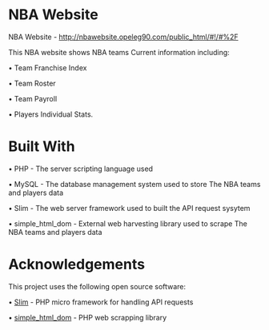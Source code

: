 # NBA Website
NBA Website - http://nbawebsite.opeleg90.com/public_html/#!/#%2F


This NBA website shows NBA teams Current information including:

•	Team Franchise Index

•	Team Roster

•	Team Payroll

•	Players Individual Stats.

# Built With

• PHP - The server scripting language used

• MySQL - The database management system used to store The NBA teams and players data

• Slim - The web server framework used to built the API request sysytem

• simple_html_dom - External web harvesting library used to scrape The NBA teams and players data


# Acknowledgements

This project uses the following open source software:


• [Slim](https://www.slimframework.com/) - PHP micro framework for handling API requests

• [simple_html_dom](http://simplehtmldom.sourceforge.net/) - PHP web scrapping library


